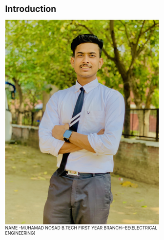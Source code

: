 # Introduction
![](MUHAMAD.jpg.JPG)
NAME -MUHAMAD NOSAD 
B.TECH FIRST YEAR 
BRANCH:-EE(ELECTRICAL ENGINEERING)
